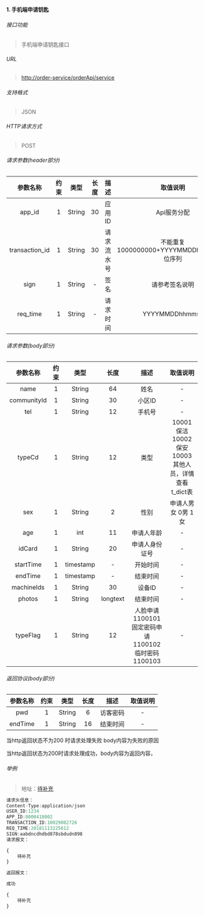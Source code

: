 

**1\. 手机端申请钥匙**
###### 接口功能
> 手机端申请钥匙接口

###### URL
> [http://order-service/orderApi/service](http://order-service/orderApi/service)

###### 支持格式
> JSON

###### HTTP请求方式
> POST

###### 请求参数(header部分)
|参数名称|约束|类型|长度|描述|取值说明|
| :-: | :-: | :-: | :-: | :-: | :-:|
|app_id|1|String|30|应用ID|Api服务分配|
|transaction_id|1|String|30|请求流水号|不能重复 1000000000+YYYYMMDDhhmmss+6位序列 |
|sign|1|String|-|签名|请参考签名说明|
|req_time|1|String|-|请求时间|YYYYMMDDhhmmss|

###### 请求参数(body部分)
|参数名称|约束|类型|长度|描述|取值说明|
| :-: | :-: | :-: | :-: | :-: | :-: |
|name|1|String|64|姓名|-|
|communityId|1|String|30|小区ID|-|
|tel|1|String|12|手机号|-|
|typeCd|1|String|12|类型|10001 保洁 10002 保安 10003 其他人员，详情查看t_dict表|
|sex|1|String|2|性别|申请人男女 0男 1女|
|age|1|int|11|申请人年龄|-|
|idCard|1|String|20|申请人身份证号|-|
|startTime|1|timestamp|-|开始时间|-|
|endTime|1|timestamp|-|结束时间|-|
|machineIds|1|String|30|设备ID|-|
|photos|1|String|longtext|结束时间|-|
|typeFlag|1|String|12|人脸申请1100101 固定密码申请 1100102 临时密码 1100103|-|





###### 返回协议(body部分)
|参数名称|约束|类型|长度|描述|取值说明|
| :-: | :-: | :-: | :-: | :-: | :-: |
|pwd|1|String|6|访客密码|-|
|endTime|1|String|16|结束时间|-|

当http返回状态不为200 时请求处理失败 body内容为失败的原因

当http返回状态为200时请求处理成功，body内容为返回内容，



###### 举例
> 地址：[待补充](待补充)

``` javascript
请求头信息：
Content-Type:application/json
USER_ID:1234
APP_ID:8000418002
TRANSACTION_ID:10029082726
REQ_TIME:20181113225612
SIGN:aabdncdhdbd878sbdudn898
请求报文：

{
	待补充
}

返回报文：

成功

{
    待补充
}

```
